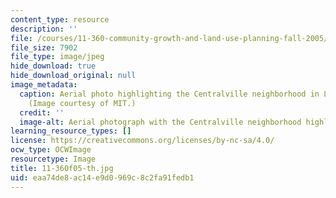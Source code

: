 ```yaml
---
content_type: resource
description: ''
file: /courses/11-360-community-growth-and-land-use-planning-fall-2005/eaa74de8ac14e9d0969c8c2fa91fedb1_11-360f05-th.jpg
file_size: 7902
file_type: image/jpeg
hide_download: true
hide_download_original: null
image_metadata:
  caption: Aerial photo highlighting the Centralville neighborhood in Lowell, MA.
    (Image courtesy of MIT.)
  credit: ''
  image-alt: Aerial photograph with the Centralville neighborhood highlighted in pink.
learning_resource_types: []
license: https://creativecommons.org/licenses/by-nc-sa/4.0/
ocw_type: OCWImage
resourcetype: Image
title: 11-360f05-th.jpg
uid: eaa74de8-ac14-e9d0-969c-8c2fa91fedb1
---
```

